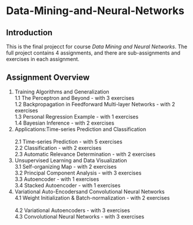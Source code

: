 # Data-Mining-and-Neural-Networks

## Introduction
This is the final projecct for course *Data Mining and Neural Networks*. The full project contains 4 assignments, and there are sub-assignments and exercises in each assignment. 

## Assignment Overview
1. Training Algorithms and Generalization <br>
   1.1 The Perceptron and Beyond - with 3 exercises <br>
   1.2 Backpropagation in Feedforward Multi-layer Networks - with 2 exercises <br> 
   1.3 Personal Regression Example - with 1 exercises <br>
   1.4 Bayesian Inference - with 2 exercises <br>   
2. Applications:Time-series Prediction and Classification <br>  
   2.1 Time-series Prediction - with 5 exercises <br>
   2.2 Classification - with 2 exercises <br> 
   2.3 Automatic Relevance Determination - with 2 exercises <br> 
3. Unsupervised Learning and Data Visualization <br> 
   3.1 Self-organizing Map - with 2 exercises <br> 
   3.2 Principal Component Analysis - with 3 exercises <br>
   3.3 Autoencoder - with 1 exercises <br>
   3.4 Stacked Autoencoder - with 1 exercises <br>  
4. Variational Auto-Encodersand Convolutional Neural Networks <br>
   4.1 Weight Initialization & Batch-normalization - with 2 exercises <br>  
   4.2 Variational Autoencoders - with 3 exercises <br>
   4.3 Convolutional Neural Networks - with 3 exercises <br>
